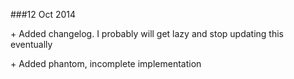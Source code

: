 ###12 Oct 2014

\+ Added changelog. I probably will get lazy and stop updating this eventually

\+ Added phantom, incomplete implementation